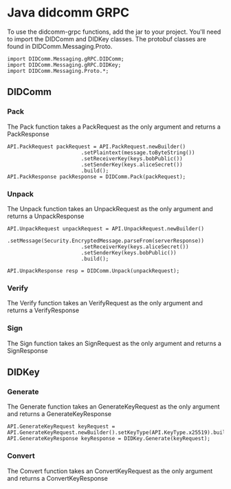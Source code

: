 # Java didcomm GRPC
To use the didcomm-grpc functions, add the jar to your project. You'll need to import the DIDComm and DIDKey classes. The protobuf classes are found in DIDComm.Messaging.Proto.
```
import DIDComm.Messaging.gRPC.DIDComm;
import DIDComm.Messaging.gRPC.DIDKey;
import DIDComm.Messaging.Proto.*;
```


## DIDComm
### Pack
The Pack function takes a PackRequest as the only argument and returns a PackResponse
```
API.PackRequest packRequest = API.PackRequest.newBuilder()
                        .setPlaintext(message.toByteString())
                        .setReceiverKey(keys.bobPublic())
                        .setSenderKey(keys.aliceSecret())
                        .build();
API.PackResponse packResponse = DIDComm.Pack(packRequest);
```

### Unpack
The Unpack function takes an UnpackRequest as the only argument and returns a UnpackResponse
```
API.UnpackRequest unpackRequest = API.UnpackRequest.newBuilder()
                        .setMessage(Security.EncryptedMessage.parseFrom(serverResponse))
                        .setReceiverKey(keys.aliceSecret())
                        .setSenderKey(keys.bobPublic())
                        .build();

API.UnpackResponse resp = DIDComm.Unpack(unpackRequest);
```

### Verify
The Verify function takes an VerifyRequest as the only argument and returns a VerifyResponse

### Sign
The Sign function takes an SignRequest as the only argument and returns a SignResponse

## DIDKey
### Generate
The Generate function takes an GenerateKeyRequest as the only argument and returns a GenerateKeyResponse
```
API.GenerateKeyRequest keyRequest = API.GenerateKeyRequest.newBuilder().setKeyType(API.KeyType.x25519).build();
API.GenerateKeyResponse keyResponse = DIDKey.Generate(keyRequest);
```

### Convert
The Convert function takes an ConvertKeyRequest as the only argument and returns a ConvertKeyResponse
